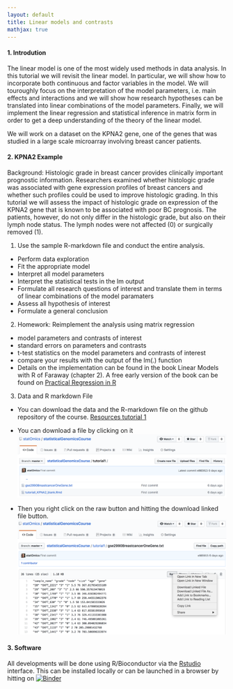 ```yaml
---
layout: default
title: Linear models and contrasts
mathjax: true
---
```

#### 1. Introdution

The linear model is one of the most widely used methods in data analysis. In this tutorial we will revisit the linear model. In particular, we will show how to incorporate both continuous and factor variables in the model. We will touroughly focus on the interpretation of the model parameters, i.e. main effects and interactions and we will show how research hypotheses can be translated into linear combinations of the model parameters.
Finally, we will implement the linear regression and statistical inference in matrix form in order to get a deep understanding of the theory of the linear model.

We will work on a dataset on the KPNA2 gene, one of the genes that was studied in a large scale microarray involving breast cancer patients.

#### 2. KPNA2 Example

Background: Histologic grade in breast cancer provides clinically important prognostic information. Researchers examined whether histologic grade was associated with gene expression profiles of breast cancers and whether such profiles could be used to improve histologic grading. In this tutorial we will assess the impact of histologic grade on expression of the KPNA2 gene that is known to be associated with poor BC prognosis.
The patients, however, do not only differ in the histologic grade, but also on their lymph node status. The lymph nodes were not affected (0) or surgically removed (1).

 1. Use the sample R-markdown file and conduct the entire analysis.
  - Perform data exploration
  - Fit the appropriate model
  - Interpret all model parameters
  - Interpret the statistical tests in the lm output
  - Formulate all research questions of interest and translate them in terms of linear combinations of the model paramaters
  - Assess all hypothesis of interest
  - Formulate a general conclusion

2. Homework: Reimplement the analysis using matrix regression
 - model parameters and contrasts of interest
 - standard errors on parameters and contrasts
 - t-test statistics on the model parameters and contrasts of interest
 - compare your results with the output of the lm(.) function
 - Details on the implementation can be found in the book Linear Models with R of Faraway (chapter 2). A free early version of the book can be found on [Practical Regression in R](http://www.maths.bath.ac.uk/~jjf23/book/)

3. Data and R markdown File
 - You can download the data and the R-markdown file on the github repository of the course. [Resources tutorial 1](https://github.com/statOmics/statisticalGenomicsCourse/tree/master/tutorial1)
 - You can download a file by clicking on it
 ![Figure 1.](./figs/downloadFileFig1.png)

 - Then you right click on the raw button and hitting the download linked file button.
 ![Figure 1.](./figs/downloadFileFig2.png)




#### 3. Software
All developments will be done using R/Bioconductor via the [Rstudio](https://www.rstudio.com) interface. This can be installed locally or can be launched in a browser by hitting on
[![Binder](http://mybinder.org/badge.svg)](https://mybinder.org/v2/gh/statOmics/statisticalGenomicsCourse/master?urlpath=rstudio)
